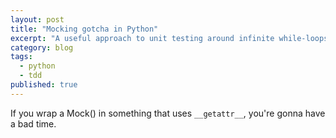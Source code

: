 ```yaml
---
layout: post
title: "Mocking gotcha in Python"
excerpt: "A useful approach to unit testing around infinite while-loops"
category: blog
tags:
  - python
  - tdd
published: true
---
```

If you wrap a Mock() in something that uses `__getattr__`, you're gonna have a bad time.
